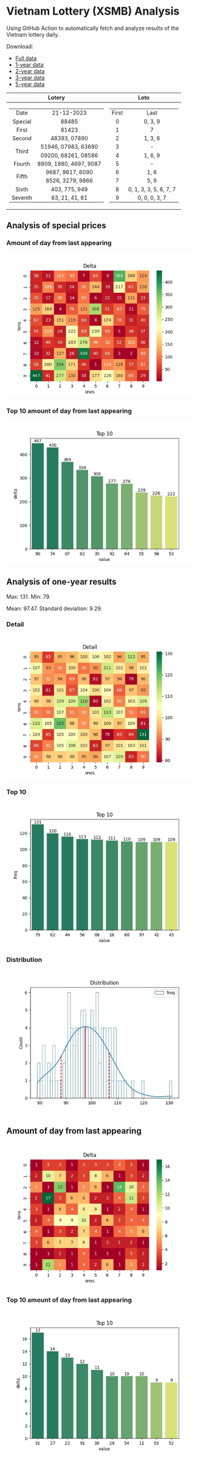 # Vietnam Lottery (XSMB) Analysis

Using GitHub Action to automatically fetch and analyze results of the Vietnam lottery daily.

Download:

* [Full data](https://raw.githubusercontent.com/khiemdoan/vietnam-lottery-xsmb-analysis/main/results/xsmb.csv)
* [1-year data](https://raw.githubusercontent.com/khiemdoan/vietnam-lottery-xsmb-analysis/main/results/xsmb_1_year.csv)
* [2-year data](https://raw.githubusercontent.com/khiemdoan/vietnam-lottery-xsmb-analysis/main/results/xsmb_2_year.csv)
* [3-year data](https://raw.githubusercontent.com/khiemdoan/vietnam-lottery-xsmb-analysis/main/results/xsmb_3_year.csv)
* [5-year data](https://raw.githubusercontent.com/khiemdoan/vietnam-lottery-xsmb-analysis/main/results/xsmb_5_year.csv)

| Lotery      | Loto |
| :-----------: | :-----------: |
| <table><tr><td>Date</td><td>21-12-2023</td></tr><tr><td>Special</td><td>88485</td></tr><tr><td>First</td><td>81423</td></tr><tr><td>Second</td><td>48393, 07890</td></tr><tr><td rowspan="2">Third</td><td>51946, 07983, 63690</td></tr><tr><td>09200, 68261, 08586</td></tr><tr><td>Fourth</td><td>8909, 1980, 4697, 9087</td></tr><tr><td rowspan="2">Fifth</td><td>9687, 9617, 6090</td></tr><tr><td>8526, 3279, 9866</td></tr><tr><td>Sixth</td><td>403, 775, 949</td></tr><tr><td>Seventh</td><td>83, 21, 41, 81</td></tr></table> | <table><tr><td>First</td><td>Last</td></tr><tr><td>0</td><td>0, 3, 9</td></tr><tr><td>1</td><td>7</td></tr><tr><td>2</td><td>1, 3, 6</td></tr><tr><td>3</td><td>-</td></tr><tr><td>4</td><td>1, 6, 9</td></tr><tr><td>5</td><td>-</td></tr><tr><td>6</td><td>1, 6</td></tr><tr><td>7</td><td>5, 9</td></tr><tr><td>8</td><td>0, 1, 3, 3, 5, 6, 7, 7</td></tr><tr><td>9</td><td>0, 0, 0, 3, 7</td></tr></table> |


<h2>Analysis of special prices</h2>

<h3>Amount of day from last appearing</h3>

![Delta](images/special_delta.jpg)

<h3>Top 10 amount of day from last appearing</h3>

![Delta top 10](images/special_delta_top_10.jpg)

<h2>Analysis of one-year results</h2>

Max: 131. Min: 79.

Mean: 97.47. Standard deviation: 9.29.

<h3>Detail</h3>

![Detail](images/heatmap.jpg)

<h3>Top 10</h3>

![Top 10](images/top-10.jpg)

<h3>Distribution</h3>

![Distribution](images/distribution.jpg)

<h2>Amount of day from last appearing</h2>

![Delta](images/delta.jpg)

<h3>Top 10 amount of day from last appearing</h3>

![Delta top 10](images/delta_top_10.jpg)